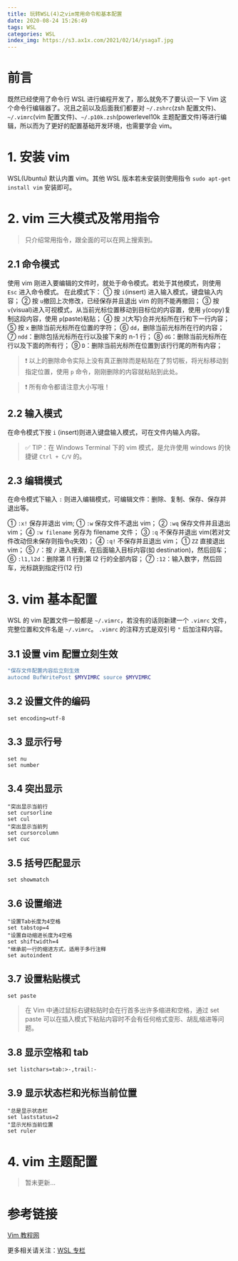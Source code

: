 ```yaml
---
title: 玩转WSL(4)之vim常用命令和基本配置
date: 2020-08-24 15:26:49
tags: WSL
categories: WSL
index_img: https://s3.ax1x.com/2021/02/14/ysagaT.jpg
---
```


# 前言

既然已经使用了命令行 WSL 进行编程开发了，那么就免不了要认识一下 Vim 这个命令行编辑器了。况且之前以及后面我们都要对 `~/.zshrc`(zsh 配置文件)、`~/.vimrc`(vim 配置文件)、`~/.p10k.zsh`(powerlevel10k 主题配置文件)等进行编辑，所以而为了更好的配置基础开发环境，也需要学会 vim。

<!--more-->

# 1. 安装 vim

WSL(Ubuntu) 默认内置 vim。其他 WSL 版本若未安装则使用指令 `sudo apt-get install vim` 安装即可。

# 2. vim 三大模式及常用指令

> 只介绍常用指令，跟全面的可以在网上搜索到。

## 2.1 命令模式

使用 vim 刚进入要编辑的文件时，就处于命令模式。若处于其他模式，则使用 `Esc` 进入命令模式。
在此模式下：
① 按 `i`(insert) 进入输入模式，键盘输入内容；
② 按 `u`撤回上次修改，已经保存并且退出 vim 的则不能再撤回；
③ 按 `v`(visual)进入可视模式，从当前光标位置移动到目标位的内容置，使用 `y`(copy)复制这段内容，使用 `p`(paste)粘贴；
④ 按 `J`(大写)合并光标所在行和下一行内容；
⑤ 按 `x` 删除当前光标所在位置的字符；
⑥ `dd`，删除当前光标所在行的内容；
⑦ `ndd`：删除包括光标所在行以及接下来的 n-1 行；
⑧ `dG`：删除当前光标所在行以及下面的所有行；
⑨ `D`：删除当前光标所在位置到该行行尾的所有内容；

> ❗ 以上的删除命令实际上没有真正删除而是粘贴在了剪切板，将光标移动到指定位置，使用 `p` 命令，刚刚删除的内容就粘贴到此处。

> ❗ 所有命令都请注意大小写哦！

## 2.2 输入模式

在命令模式下按 `i` (insert)则进入键盘输入模式，可在文件内输入内容。

> ✅ TIP：在 Windows Terminal 下的 vim 模式，是允许使用 windows 的快捷键 `Ctrl + C/V` 的。

## 2.3 编辑模式

在命令模式下输入 `:` 则进入编辑模式，可编辑文件：删除、复制、保存、保存并退出等。

① `:x!` 保存并退出 vim;
① `:w` 保存文件不退出 vim；
② `:wq` 保存文件并且退出 vim；
④ `:w filename` 另存为 filename 文件；
③ `:q` 不保存并退出 vim(若对文件改动但未保存则指令`q`失效)；
④ `:q!` 不保存并且退出 vim；
① `ZZ` 直接退出 vim；
⑤ `/`：按 `/` 进入搜索，在后面输入目标内容(如 destination)，然后回车；
⑥ `:l1,l2d`：删除第 l1 行到第 l2 行的全部内容；
⑦ `:12`：输入数字，然后回车，光标跳到指定行(12 行)

# 3. vim 基本配置

WSL 的 vim 配置文件一般都是 `~/.vimrc`，若没有的话则新建一个 `.vimrc` 文件，完整位置和文件名是 `~/.vimrc`。
`.vimrc` 的注释方式是双引号 `"` 后加注释内容。

## 3.1 设置 vim 配置立刻生效

```bash
"保存文件配置内容后立刻生效
autocmd BufWritePost $MYVIMRC source $MYVIMRC
```

## 3.2 设置文件的编码

```
set encoding=utf-8
```

## 3.3 显示行号

```
set nu
set number
```

## 3.4 突出显示

```
"突出显示当前行
set cursorline
set cul
"突出显示当前列
set cursorcolumn
set cuc
```

## 3.5 括号匹配显示

```
set showmatch
```

## 3.6 设置缩进

```
"设置Tab长度为4空格
set tabstop=4
"设置自动缩进长度为4空格
set shiftwidth=4
"继承前一行的缩进方式，适用于多行注释
set autoindent
```

## 3.7 设置粘贴模式

```
set paste
```

> 在 Vim 中通过鼠标右键粘贴时会在行首多出许多缩进和空格，通过 set paste 可以在插入模式下粘贴内容时不会有任何格式变形、胡乱缩进等问题。

## 3.8 显示空格和 tab

```
set listchars=tab:>-,trail:-
```

## 3.9 显示状态栏和光标当前位置

```
"总是显示状态栏
set laststatus=2
"显示光标当前位置
set ruler
```

# 4. vim 主题配置

> 暂未更新...

# 参考链接

[Vim 教程网](https://vimjc.com/vimrc-config.html)

更多相关请关注：[WSL 专栏](http://mphy.gitee.io/categories/WSL/)
